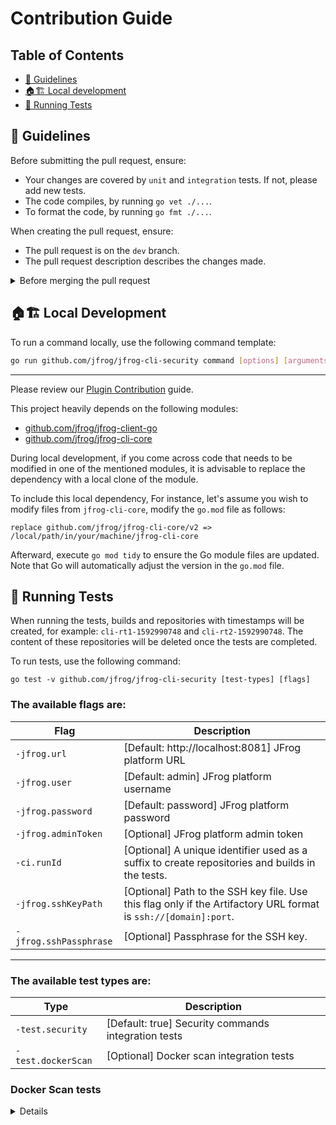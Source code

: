 # Contribution Guide

## Table of Contents

- [📖 Guidelines](#-guidelines)
- [🏠🏗️ Local development](#🏠🏗️-local-development)
- [🚦 Running Tests](#-running-tests)

## 📖 Guidelines

Before submitting the pull request, ensure:

- Your changes are covered by `unit` and `integration` tests. If not, please add new tests.
- The code compiles, by running `go vet ./...`.
- To format the code, by running `go fmt ./...`.

When creating the pull request, ensure:

- The pull request is on the `dev` branch.
- The pull request description describes the changes made.

<details>

<summary>Before merging the pull request</summary>

---

Once you have completed your coding changes, it is recommended to push the modifications made to the other modules first. Once these changes are pushed, you can update this project to resolve dependencies from your GitHub fork or branch.

To achieve this, modify the `go.mod` file to point the dependency to your repository and branch, as shown in the example below:

```
replace github.com/jfrog/jfrog-cli-core/v2 => github.com/jfrog/jfrog-cli-core/v2 dev
```

Finally, execute `go mod tidy` to update the Go module files. Please note that Go will automatically update the version in the `go.mod` file.

---

</details>


## 🏠🏗️ Local Development

To run a command locally, use the following command template:

```sh
go run github.com/jfrog/jfrog-cli-security command [options] [arguments...]
```

---

Please review our [Plugin Contribution](https://github.com/jfrog/jfrog-cli-core/blob/dev/plugins/README.md) guide.

This project heavily depends on the following modules:

- [github.com/jfrog/jfrog-client-go](https://github.com/jfrog/jfrog-client-go)
- [github.com/jfrog/jfrog-cli-core](github.com/jfrog/jfrog-cli-core)

During local development, if you come across code that needs to be modified in one of the mentioned modules, it is advisable to replace the dependency with a local clone of the module.

To include this local dependency, For instance, let's assume you wish to modify files from `jfrog-cli-core`, modify the `go.mod` file as follows:

```
replace github.com/jfrog/jfrog-cli-core/v2 => /local/path/in/your/machine/jfrog-cli-core
```

Afterward, execute `go mod tidy` to ensure the Go module files are updated. Note that Go will automatically adjust the version in the `go.mod` file.

## 🚦 Running Tests

When running the tests, builds and repositories with timestamps will be created, for example: `cli-rt1-1592990748` and `cli-rt2-1592990748`.
The content of these repositories will be deleted once the tests are completed.

To run tests, use the following command:

```
go test -v github.com/jfrog/jfrog-cli-security [test-types] [flags]
```

### The available flags are:

| Flag                | Description                                                                                     |
| ------------------- | ----------------------------------------------------------------------------------------------- |
| `-jfrog.url`        | [Default: http://localhost:8081] JFrog platform URL                                             |
| `-jfrog.user`       | [Default: admin] JFrog platform username                                                        |
| `-jfrog.password`   | [Default: password] JFrog platform password                                                     |
| `-jfrog.adminToken` | [Optional] JFrog platform admin token                                                           |
| `-ci.runId`         | [Optional] A unique identifier used as a suffix to create repositories and builds in the tests. |
| `-jfrog.sshKeyPath`    | [Optional] Path to the SSH key file. Use this flag only if the Artifactory URL format is `ssh://[domain]:port`. |
| `-jfrog.sshPassphrase` | [Optional] Passphrase for the SSH key.                                                                          |

---


### The available test types are:

| Type                 | Description        |
| -------------------- | ------------------ |
| `-test.security`     | [Default: true] Security commands integration tests  |
| `-test.dockerScan`   | [Optional] Docker scan integration tests  |

### Docker Scan tests

<details>

#### Requirements

- Make sure the `RTLIC` environment variable is configured with a valid license.
- Before running the tests, wait for Artifactory to finish booting up in the container.

| Flag                      | Description                         |
| ------------------------- | ----------------------------------- |
| `-test.containerRegistry` | Artifactory Docker registry domain. |


</details>
